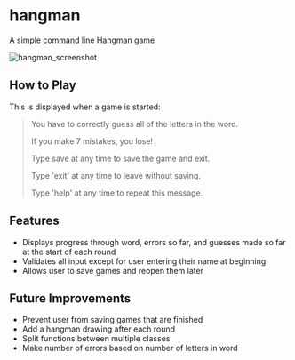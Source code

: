 # hangman
A simple command line Hangman game

![hangman_screenshot](https://user-images.githubusercontent.com/36339824/222865920-8aadf2f2-183f-4617-ab26-0b3a7b695ac7.png)

## How to Play
This is displayed when a game is started:
> You have to correctly guess all of the letters in the word.
> 
> If you make 7 mistakes, you lose!
> 
> Type save at any time to save the game and exit.
> 
> Type 'exit' at any time to leave without saving.
> 
> Type 'help' at any time to repeat this message.

## Features
- Displays progress through word, errors so far, and guesses made so far at the start of each round
- Validates all input except for user entering their name at beginning
- Allows user to save games and reopen them later

## Future Improvements
- Prevent user from saving games that are finished
- Add a hangman drawing after each round
- Split functions between multiple classes 
- Make number of errors based on number of letters in word
